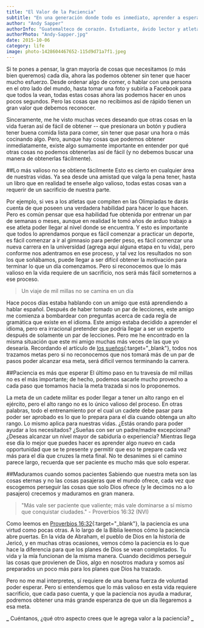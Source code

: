 ```yaml
---
title: "El Valor de la Paciencia"
subtitle: "En una generación donde todo es inmediato, aprender a esperar puede hacer una gran diferencia"
author: "Andy Sapper"
authorInfo: "Guatemalteco de corazón. Estudiante, ávido lector y atleta. Apasionado por esta generación y los planes que Dios tiene para ella."
authorPhoto: "Andy-Sapper.jpg"
date: 2015-10-06
category: life
image: photo-1428604467652-115d9d71a7f1.jpeg
---
```

Si te pones a pensar, la gran mayoría de cosas que necesitamos (o más bien queremos) cada día, ahora las podemos obtener sin tener que hacer mucho esfuerzo. Desde ordenar algo de comer, o hablar con una persona en el otro lado del mundo, hasta tomar una foto y subirla a Facebook para que todos la vean, todas estas cosas ahora las podemos hacer en unos pocos segundos. Pero las cosas que no recibimos así de rápido tienen un gran valor que debemos reconocer.

Sinceramente, me he visto muchas veces deseando que otras cosas en la vida fueran así de fácil de obtener -- que presionara un botón y pudiera tener buena comida lista para comer, sin tener que pasar una hora o más cocinando algo. Pero, aunque hay cosas que podemos obtener inmediatamente, existe algo sumamente importante en entender por qué otras cosas no podemos obtenerlas así de fácil (y no debemos buscar una manera de obtenerlas fácilmente).

##Lo más valioso no se obtiene fácilmente
Esto es cierto en cualquier área de nuestras vidas. Ya sea desde una amistad que valga la pena tener, hasta un libro que en realidad te enseñe algo valioso, todas estas cosas van a requerir de un sacrificio de nuestra parte.

Por ejemplo, si ves a los atletas que compiten en las Olimpiadas te darás cuenta de que poseen una verdadera habilidad para hacer lo que hacen. Pero es común pensar que esa habilidad fue obtenida por entrenar un par de semanas o meses, aunque en realidad le tomó años de arduo trabajo a ese atleta poder llegar al nivel donde se encuentra. Y esto es importante que todos lo aprendamos porque es fácil comenzar a practicar un deporte, es fácil comenzar a ir al gimnasio para perder peso, es fácil comenzar una nueva carrera en la universidad (agrega aquí alguna etapa en tu vida), pero conforme nos adentramos en ese proceso, y tal vez los resultados no son los que soñábamos, puede llegar a ser difícil obtener la motivación para terminar lo que un día comenzamos. Pero si reconocemos que lo más valioso en la vida requiere de un sacrificio, nos será más fácil someternos a ese proceso.

> Un viaje de mil millas no se camina en un día

Hace pocos días estaba hablando con un amigo que está aprendiendo a hablar español. Después de haber tomado un par de lecciones, este amigo me comienza a bombardear con preguntas acerca de cada regla de gramática que existe en el idioma. Este amigo estaba decidido a aprender el idioma, pero era irracional pretender que podría llegar a ser un experto después de solamente un par de lecciones. Pero me he encontrado en la misma situación que este mi amigo muchas más veces de las que yo desearía. Recordando el artículo de [los sueños](http://upandup.github.io/poder-de-los-suenos/){:target="_blank"}, todos nos trazamos metas pero si no reconocemos que nos tomará más de un par de pasos poder alcanzar esa meta, será difícil vernos terminando la carrera.

##Paciencia es más que esperar
El último paso en tu travesía de mil millas no es el más importante; de hecho, podemos sacarle mucho provecho a cada paso que tomamos hacia la meta trazada si nos lo proponemos.

La meta de un cadete militar es poder llegar a tener un alto rango en el ejército, pero el alto rango no es lo único valioso del proceso. En otras palabras, todo el entrenamiento por el cual un cadete debe pasar para poder ser aprobado es lo que lo prepara para el día cuando obtenga un alto rango. Lo mismo aplica para nuestras vidas. ¿Estás orando para poder ayudar a los necesitados? ¿Sueñas con ser un padre/madre excepcional? ¿Deseas alcanzar un nivel mayor de sabiduría o experiencia? Mientras llega ese día lo mejor que puedes hacer es aprender algo nuevo en cada opportunidad que se te presente y permitir que eso te prepare cada vez más para el día que cruzes la meta final. No te desanimes si el camino parece largo, recuerda que ser paciente es mucho más que solo esperar.

##Maduramos cuando somos pacientes
Sabiendo que nuestra meta son las cosas eternas y no las cosas pasajeras que el mundo ofrece, cada vez que escogemos perseguir las cosas que solo Dios ofrece (y le decimos no a lo pasajero) crecemos y maduramos en gran manera.

> "Más vale ser paciente que valiente; más vale dominarse a sí mismo que conquistar ciudades." - Proverbios 16:32 (NVI)

Como leemos en [Proverbios 16:32](https://www.biblegateway.com/passage/?search=Proverbios+16%3A32&version=NVI){:target="_blank"}, la paciencia es una virtud como pocas otras. A lo largo de la Biblia leemos cómo la paciencia abre puertas. En la vida de Abraham, el pueblo de Dios en la historia de Jericó, y en muchas otras ocasiones, vemos cómo la paciencia es lo que hace la diferencia para que los planes de Dios se vean completados. Tu vida y la mía funcionan de la misma manera. Cuando decidimos perseguir las cosas que provienen de Dios, algo en nosotros madura y somos así preparados un poco más para los planes que Dios ha trazado.

Pero no me mal interpretes, sí requiere de una buena fuerza de voluntad poder esperar. Pero si entendemos que lo más valioso en esta vida requiere sacrificio, que cada paso cuenta, y que la paciencia nos ayuda a madurar, podremos obtener una más grande esperanza de que un día llegaremos a esa meta.

**_** Cuéntanos, ¿qué otro aspecto crees que le agrega valor a la paciencia? **_**
